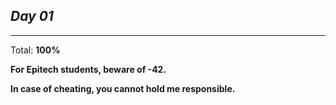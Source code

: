 *Day 01*
---

---
Total: **100%**

**For Epitech students, beware of -42.**

**In case of cheating, you cannot hold me responsible.**
